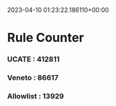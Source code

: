 2023-04-10 01:23:22.186110+00:00
# Rule Counter 
 ### UCATE : 412811

 ### Veneto : 86617

 ### Allowlist : 13929